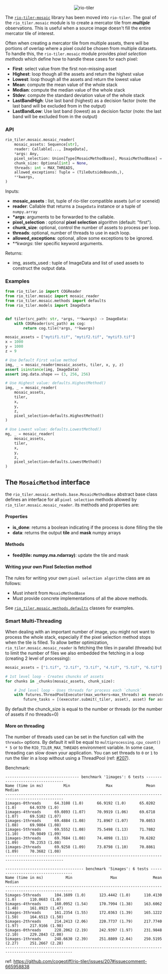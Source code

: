 
<p align="center">
  <img src="https://user-images.githubusercontent.com/10407788/57467798-30505800-7251-11e9-9bde-6f50801dc851.png" style="max-width: 800px;" alt="rio-tiler"></a>
</p>

The [`rio-tiler-mosaic`](https://github.com/cogeotiff/rio-tiler-mosaic) library has been moved into `rio-tiler`. The goal of the
`rio_tiler.mosaic` module is to create a mercator tile from **_multiple_**
observations. This is useful when a source image doesn't fill the entire
mercator tile of interest.

Often when creating a mercator tile from multiple assets, there will be portions
of overlap where a pixel could be chosen from multiple datasets. To handle this,
the `rio-tiler.mosaic` module provides _pixel selection methods_ which define
how to handle these cases for each pixel:

- **First**: select value from the first non-missing asset
- **Highest**: loop though all the assets and return the highest value
- **Lowest**: loop though all the assets and return the lowest value
- **Mean**: compute the mean value of the whole stack
- **Median**: compute the median value of the whole stack
- **Stdev**: compute the standard deviation value of the whole stack
- **LastBandHigh**: Use last band (highest) as a decision factor (note: the last band will be excluded from in the output)
- **LastBandLow**: Use last band (lowest) as a decision factor (note: the last band will be excluded from in the output)

### API

```python
rio_tiler.mosaic.mosaic_reader(
    mosaic_assets: Sequence[str],
    reader: Callable[..., ImageData],
    *args: Any,
    pixel_selection: Union[Type[MosaicMethodBase], MosaicMethodBase] = FirstMethod,
    chunk_size: Optional[int] = None,
    threads: int = MAX_THREADS,
    allowed_exceptions: Tuple = (TileOutsideBounds,),
    **kwargs,
)
```
Inputs:

- **mosaic_assets** : list, tuple of rio-tiler compatible assets (url or sceneid)
- **reader**: Callable that returns a `ImageData` instance or a tuple of `numpy.array`
- **\*args**: arguments to be forwarded to the callable.
- **pixel_selection** : optional **pixel selection** algorithm (default: "first").
- **chunk_size**: optional, control the number of assets to process per loop.
- **threads**: optional, number of threads to use in each loop.
- **allowed_exceptions**: optional, allow some exceptions to be ignored.
- **\**kwargs**: tiler specific keyword arguments.

Returns:
- img, assets_used : tuple of ImageData and list of used assets to construct the output data.

### Examples

```python
from rio_tiler.io import COGReader
from rio_tiler.mosaic import mosaic_reader
from rio_tiler.mosaic.methods import defaults
from rio_tiler.models import ImageData


def tiler(src_path: str, *args, **kwargs) -> ImageData:
    with COGReader(src_path) as cog:
        return cog.tile(*args, **kwargs)

mosaic_assets = ["mytif1.tif", "mytif2.tif", "mytif3.tif"]
x = 1000
y = 1000
z = 9

# Use Default First value method
img, _ = mosaic_reader(mosaic_assets, tiler, x, y, z)
assert isinstance(img, ImageData)
assert img.data.shape == (3, 256, 256)

# Use Highest value: defaults.HighestMethod()
img, _ = mosaic_reader(
    mosaic_assets,
    tiler,
    x,
    y,
    z,
    pixel_selection=defaults.HighestMethod()
)

# Use Lowest value: defaults.LowestMethod()
mg, _ = mosaic_reader(
    mosaic_assets,
    tiler,
    x,
    y,
    z,
    pixel_selection=defaults.LowestMethod()
)
```

## The `MosaicMethod` interface

the `rio_tiler.mosaic.methods.base.MosaicMethodBase` abstract base class defines an interface for all `pixel selection` methods allowed by `rio_tiler.mosaic.mosaic_reader`. its methods and properties are:

#### Properties

- **is_done**: returns a boolean indicating if the process is done filling the tile
- **data**: returns the output **tile** and **mask** numpy arrays

#### Methods

- **feed(tile: numpy.ma.ndarray)**: update the tile and mask

#### Writing your own Pixel Selection method

The rules for writing your own `pixel selection algorithm` class are as follows:

- Must inherit from `MosaicMethodBase`
- Must provide concrete implementations of all the above methods.

See [`rio_tiler.mosaic.methods.defaults`](https://github.com/cogeotiff/rio-tiler/blob/master/rio_tiler/mosaic/methods/defaults.py) classes for examples.

### Smart Multi-Threading

When dealing with an important number of image, you might not want to process the whole stack, especially if the pixel selection method stops when the tile is filled. To allow better optimization, `rio_tiler.mosaic.mosaic_reader` is fetching the tiles in parallel (threads) but to limit the number of files we also embedded the fetching in a loop (creating 2 level of processing):

```python
mosaic_assets = ["1.tif", "2.tif", "3.tif", "4.tif", "5.tif", "6.tif"]

# 1st level loop - Creates chuncks of assets
for chunks in _chunks(mosaic_assets, chunk_size):

    # 2nd level loop - Uses threads for process each `chunck`
    with futures.ThreadPoolExecutor(max_workers=max_threads) as executor:
        future_tasks = [(executor.submit(_tiler, asset), asset) for asset in chunks]
```
By default the chunck_size is equal to the number or threads (or the number of assets if no threads=0)

#### More on threading

The number of threads used can be set in the function call with the `threads=` options. By default it will be equal to `multiprocessing.cpu_count() * 5` or to the `RIO_TILER_MAX_THREADS` environment variable.
In some case, threading can slow down your application. You can set threads to `0` or `1` to run the tiler in a loop without using a ThreadPool (ref: [#207](https://github.com/cogeotiff/rio-tiler/issues/207)).

Benchmark:
```
--------------------------------- benchmark '1images': 6 tests ---------------------------------
Name (time in ms)         Min                Max               Mean             Median
------------------------------------------------------------------------------------------------
1images-0threads      64.3108 (1.0)      66.9192 (1.0)      65.0202 (1.0)      64.9370 (1.0)
1images-4threads      69.0893 (1.07)     70.9919 (1.06)     69.6718 (1.07)     69.5102 (1.07)
1images-1threads      69.4884 (1.08)     71.8967 (1.07)     70.0853 (1.08)     69.9804 (1.08)
1images-5threads      69.5552 (1.08)     75.5498 (1.13)     71.7882 (1.10)     70.9849 (1.09)
1images-3threads      69.7684 (1.08)     74.4098 (1.11)     70.6282 (1.09)     70.2353 (1.08)
1images-2threads      69.9258 (1.09)     73.8798 (1.10)     70.8861 (1.09)     70.3682 (1.08)
------------------------------------------------------------------------------------------------

----------------------------------- benchmark '5images': 6 tests -----------------------------------
Name (time in ms)          Min                 Max                Mean              Median
----------------------------------------------------------------------------------------------------
5images-5threads      104.1609 (1.0)      123.4442 (1.0)      110.4130 (1.0)      110.0683 (1.0)
5images-4threads      160.0952 (1.54)     170.7994 (1.38)     163.6062 (1.48)     161.8923 (1.47)
5images-3threads      161.2354 (1.55)     172.0363 (1.39)     165.1222 (1.50)     164.6513 (1.50)
5images-2threads      214.2413 (2.06)     220.7737 (1.79)     217.7740 (1.97)     217.9166 (1.98)
5images-0threads      228.2062 (2.19)     242.9397 (1.97)     231.9848 (2.10)     229.2843 (2.08)
5images-1threads      248.6630 (2.39)     251.8809 (2.04)     250.5195 (2.27)     251.2667 (2.28)
----------------------------------------------------------------------------------------------------
```
ref: https://github.com/cogeotiff/rio-tiler/issues/207#issuecomment-665958838

